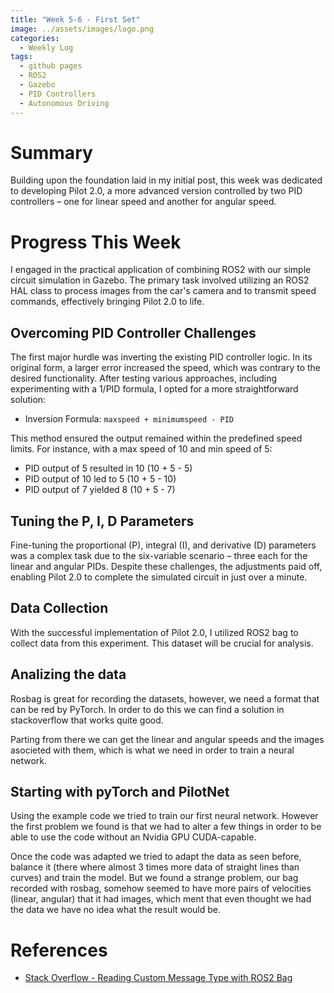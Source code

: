```yaml
---
title: "Week 5-6 - First Set"
image: ../assets/images/logo.png
categories:
  - Weekly Log
tags:
  - github pages
  - ROS2
  - Gazebo
  - PID Controllers
  - Autonomous Driving
---
```


# Summary

Building upon the foundation laid in my initial post, this week was dedicated to developing Pilot 2.0, a more advanced version controlled by two PID controllers – one for linear speed and another for angular speed.

# Progress This Week

I engaged in the practical application of combining ROS2 with our simple circuit simulation in Gazebo. The primary task involved utilizing an ROS2 HAL class to process images from the car's camera and to transmit speed commands, effectively bringing Pilot 2.0 to life.

## Overcoming PID Controller Challenges

The first major hurdle was inverting the existing PID controller logic. In its original form, a larger error increased the speed, which was contrary to the desired functionality. After testing various approaches, including experimenting with a 1/PID formula, I opted for a more straightforward solution:

- Inversion Formula: `maxspeed + minimumspeed - PID`

This method ensured the output remained within the predefined speed limits. For instance, with a max speed of 10 and min speed of 5:

- PID output of 5 resulted in 10 (10 + 5 - 5)
- PID output of 10 led to 5 (10 + 5 - 10)
- PID output of 7 yielded 8 (10 + 5 - 7)

## Tuning the P, I, D Parameters

Fine-tuning the proportional (P), integral (I), and derivative (D) parameters was a complex task due to the six-variable scenario – three each for the linear and angular PIDs. Despite these challenges, the adjustments paid off, enabling Pilot 2.0 to complete the simulated circuit in just over a minute.

## Data Collection

With the successful implementation of Pilot 2.0, I utilized ROS2 bag to collect data from this experiment. This dataset will be crucial for analysis.

## Analizing the data

Rosbag is great for recording the datasets, however, we need a format that can be red by PyTorch. In order to do this we can find a solution in stackoverflow that works quite good. 

Parting from there we can get the linear and angular speeds and the images asocieted with them, which is what we need in order to train a neural network.

## Starting with pyTorch and PilotNet

Using the example code we tried to train our first neural network. However the first problem we found is that we had to alter a few things in order to be able to use the code without an Nvidia GPU CUDA-capable.

Once the code was adapted we tried to adapt the data as seen before, balance it (there where almost 3 times more data of straight lines than curves) and train the model. But we found a strange problem, our bag recorded with rosbag, somehow seemed to have more pairs of velocities (linear, angular) that it had images, which ment that even thought we had the data we have no idea what the result would be.

# References

* [Stack Overflow - Reading Custom Message Type with ROS2 Bag](https://stackoverflow.com/questions/73420147/how-to-read-custom-message-type-using-ros2bag)

